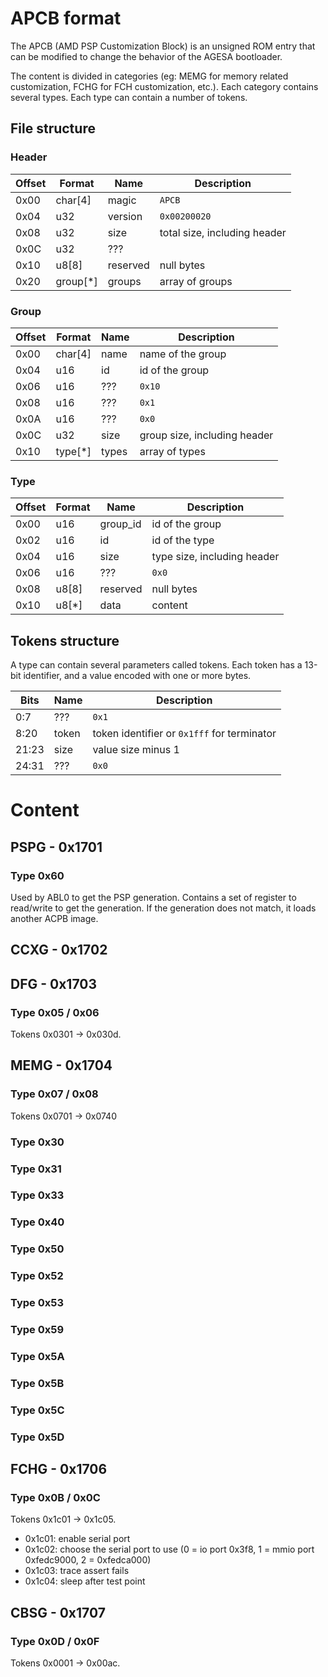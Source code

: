 # APCB format

The APCB (AMD PSP Customization Block) is an unsigned ROM entry that can be
modified to change the behavior of the AGESA bootloader.

The content is divided in categories (eg: MEMG for memory related customization,
FCHG for FCH customization, etc.).
Each category contains several types.
Each type can contain a number of tokens.

## File structure

### Header

Offset | Format   | Name     | Description                  |
------ | -------- | -------- | ---------------------------- |
0x00   | char[4]  | magic    | `APCB`                       |
0x04   | u32      | version  | `0x00200020`                 |
0x08   | u32      | size     | total size, including header |
0x0C   | u32      | ???      |                              |
0x10   | u8[8]    | reserved | null bytes                   |
0x20   | group[*] | groups   | array of groups              |

### Group

Offset | Format   | Name     | Description                  |
------ | -------- | -------- | ---------------------------- |
0x00   | char[4]  | name     | name of the group            |
0x04   | u16      | id       | id of the group              |
0x06   | u16      | ???      | `0x10`                       |
0x08   | u16      | ???      | `0x1`                        |
0x0A   | u16      | ???      | `0x0`                        |
0x0C   | u32      | size     | group size, including header |
0x10   | type[*]  | types    | array of types               |

### Type

Offset | Format   | Name     | Description                  |
------ | -------- | -------- | ---------------------------- |
0x00   | u16      | group_id | id of the group              |
0x02   | u16      | id       | id of the type               |
0x04   | u16      | size     | type size, including header  |
0x06   | u16      | ???      | `0x0`                        |
0x08   | u8[8]    | reserved | null bytes                   |
0x10   | u8[*]    | data     | content                      |

## Tokens structure

A type can contain several parameters called tokens.
Each token has a 13-bit identifier, and a value encoded with one or more bytes.

Bits   | Name     | Description                                 |
------ | -------- | ------------------------------------------- |
0:7    | ???      | `0x1`                                       |
8:20   | token    | token identifier or `0x1fff` for terminator |
21:23  | size     | value size minus 1                          |
24:31  | ???      | `0x0`                                       |

# Content

## PSPG - 0x1701

### Type 0x60

Used by ABL0 to get the PSP generation. Contains a set of register to read/write to get the generation.
If the generation does not match, it loads another ACPB image.

## CCXG - 0x1702

## DFG  - 0x1703

### Type 0x05 / 0x06

Tokens 0x0301 -> 0x030d.

## MEMG - 0x1704

### Type 0x07 / 0x08

Tokens 0x0701 -> 0x0740

### Type 0x30
### Type 0x31
### Type 0x33
### Type 0x40
### Type 0x50
### Type 0x52
### Type 0x53
### Type 0x59
### Type 0x5A
### Type 0x5B
### Type 0x5C
### Type 0x5D

## FCHG - 0x1706

### Type 0x0B / 0x0C

Tokens 0x1c01 -> 0x1c05.

  * 0x1c01: enable serial port
  * 0x1c02: choose the serial port to use (0 = io port 0x3f8, 1 = mmio port 0xfedc9000, 2 = 0xfedca000)
  * 0x1c03: trace assert fails
  * 0x1c04: sleep after test point

## CBSG - 0x1707

### Type 0x0D / 0x0F

Tokens 0x0001 -> 0x00ac.
